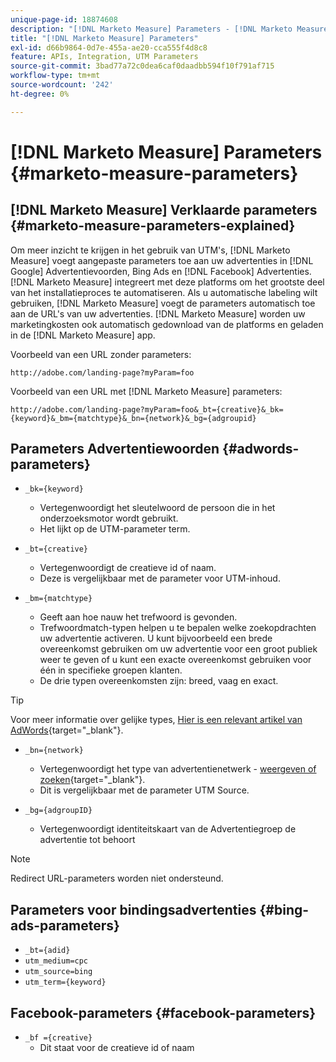 ```yaml
---
unique-page-id: 18874608
description: "[!DNL Marketo Measure] Parameters - [!DNL Marketo Measure] - Productdocumentatie"
title: "[!DNL Marketo Measure] Parameters"
exl-id: d66b9864-0d7e-455a-ae20-cca555f4d8c8
feature: APIs, Integration, UTM Parameters
source-git-commit: 3bad77a72c0dea6caf0daadbb594f10f791af715
workflow-type: tm+mt
source-wordcount: '242'
ht-degree: 0%

---
```


# [!DNL Marketo Measure] Parameters {#marketo-measure-parameters}

## [!DNL Marketo Measure] Verklaarde parameters {#marketo-measure-parameters-explained}

Om meer inzicht te krijgen in het gebruik van UTM&#39;s, [!DNL Marketo Measure] voegt aangepaste parameters toe aan uw advertenties in [!DNL Google] Advertentievoorden, Bing Ads en [!DNL Facebook] Advertenties. [!DNL Marketo Measure] integreert met deze platforms om het grootste deel van het installatieproces te automatiseren. Als u automatische labeling wilt gebruiken, [!DNL Marketo Measure] voegt de parameters automatisch toe aan de URL&#39;s van uw advertenties. [!DNL Marketo Measure] worden uw marketingkosten ook automatisch gedownload van de platforms en geladen in de [!DNL Marketo Measure] app.

Voorbeeld van een URL zonder parameters:

`http://adobe.com/landing-page?myParam=foo`

Voorbeeld van een URL met [!DNL Marketo Measure] parameters:

`http://adobe.com/landing-page?myParam=foo&_bt={creative}&_bk={keyword}&_bm={matchtype}&_bn={network}&_bg={adgroupid}`

## Parameters Advertentiewoorden {#adwords-parameters}

* `_bk={keyword}`
   * Vertegenwoordigt het sleutelwoord de persoon die in het onderzoeksmotor wordt gebruikt.
   * Het lijkt op de UTM-parameter term.

* `_bt={creative}`
   * Vertegenwoordigt de creatieve id of naam.
   * Deze is vergelijkbaar met de parameter voor UTM-inhoud.

* `_bm={matchtype}`
   * Geeft aan hoe nauw het trefwoord is gevonden.
   * Trefwoordmatch-typen helpen u te bepalen welke zoekopdrachten uw advertentie activeren. U kunt bijvoorbeeld een brede overeenkomst gebruiken om uw advertentie voor een groot publiek weer te geven of u kunt een exacte overeenkomst gebruiken voor één in specifieke groepen klanten.
   * De drie typen overeenkomsten zijn: breed, vaag en exact.

>[!TIP]
>
>Voor meer informatie over gelijke types, [Hier is een relevant artikel van AdWords](https://support.google.com/adwords/answer/2497836?hl=en){target="_blank"}.

* `_bn={network}`
   * Vertegenwoordigt het type van advertentienetwerk - [weergeven of zoeken](https://support.google.com/adwords/answer/1752334?hl=en){target="_blank"}.
   * Dit is vergelijkbaar met de parameter UTM Source.

* `_bg={adgroupID}`
   * Vertegenwoordigt identiteitskaart van de Advertentiegroep de advertentie tot behoort

>[!NOTE]
>
>Redirect URL-parameters worden niet ondersteund.

## Parameters voor bindingsadvertenties {#bing-ads-parameters}

* `_bt={adid}`
* `utm_medium=cpc`
* `utm_source=bing`
* `utm_term={keyword}`

## Facebook-parameters {#facebook-parameters}

* `_bf ={creative}`
   * Dit staat voor de creatieve id of naam
